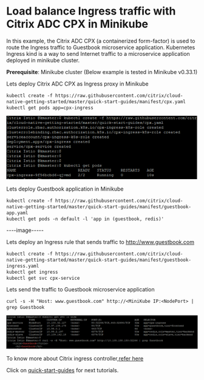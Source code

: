 # Load balance Ingress traffic with Citrix ADC CPX in Minikube

In this example, the Citrix ADC CPX (a containerized form-factor) is used to route the Ingress traffic to Guestbook microservice application.
Kubernetes Ingress kind is a way to send Internet traffic to a microservice application deployed in minikube cluster.

**Prerequisite**: Minikube cluster (Below example is tested in Minikube v0.33.1)

Lets deploy Citrix ADC CPX as Ingress proxy in Minikube
```
kubectl create -f https://raw.githubusercontent.com/citrix/cloud-native-getting-started/master/quick-start-guides/manifest/cpx.yaml
kubectl get pods app=cpx-ingress
```
![tier2-cic](images/tier2-cic.png)

Lets deploy Guestbook application in Minikube
```
kubectl create -f https://raw.githubusercontent.com/citrix/cloud-native-getting-started/master/quick-start-guides/manifest/guestbook-app.yaml
kubectl get pods -n default -l 'app in (guestbook, redis)'
```
----image-----

Lets deploy an Ingress rule that sends traffic to http://www.guestbook.com
```
kubectl create -f https://raw.githubusercontent.com/citrix/cloud-native-getting-started/master/quick-start-guides/manifest/guestbook-ingress.yaml
kubectl get ingress
kubectl get svc cpx-service
```

Lets send the traffic to Guestbook microservice application
```
curl -s -H "Host: www.guestbook.com" http://<MiniKube IP:<NodePort> | grep Guestbook
```
![guestbook-minikube-output](images/guestbook-minikube-output.png)

To know more about Citrix ingress controller,[refer here](https://github.com/citrix/citrix-k8s-ingress-controller)

Click on [quick-start-guides](https://github.com/citrix/cloud-native-getting-started/tree/master/quick-start-guides) for next tutorials.
